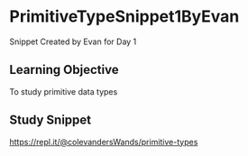 # PrimitiveTypeSnippet1ByEvan
Snippet Created by Evan for Day 1

## Learning Objective
To study primitive data types

## Study Snippet
https://repl.it/@colevandersWands/primitive-types
